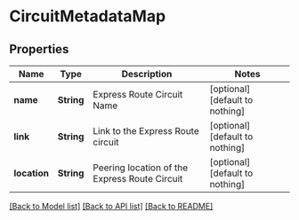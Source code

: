 # CircuitMetadataMap


## Properties
Name | Type | Description | Notes
------------ | ------------- | ------------- | -------------
**name** | **String** | Express Route Circuit Name | [optional] [default to nothing]
**link** | **String** | Link to the Express Route circuit | [optional] [default to nothing]
**location** | **String** | Peering location of the Express Route Circuit | [optional] [default to nothing]


[[Back to Model list]](../README.md#models) [[Back to API list]](../README.md#api-endpoints) [[Back to README]](../README.md)


